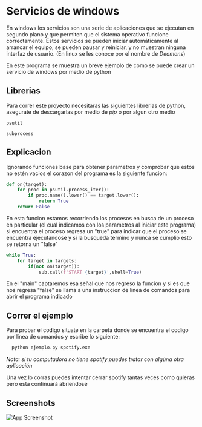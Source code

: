 
# Servicios de windows

En windows los servicios son una serie de aplicaciones que se ejecutan en segundo plano y que permiten que el sistema operativo funcione correctamente. Estos servicios se pueden iniciar automáticamente al arrancar el equipo, se pueden pausar y reiniciar, y no muestran ninguna interfaz de usuario.
(En linux se les conoce por el nombre de *Deamons*)

En este programa se muestra un breve ejemplo de como se puede crear un servicio de windows por medio de python 

## Librerias

Para correr este proyecto necesitaras las siguientes librerias de python, asegurate de descargarlas por medio de *pip* o por algun otro medio

`psutil`

`subprocess`


## Explicacion

Ignorando funciones base para obtener parametros y comprobar que estos no estén vacios el corazon del programa es la siguiente funcion:

```python
def on(target):
	for proc in psutil.process_iter():
		if proc.name().lower() == target.lower():
			return True
	return False
```

En esta funcion estamos recorriendo los procesos en busca de un proceso en particular (el cual indicamos con los parametros al iniciar este programa) si encuentra el proceso regresa un "true" para indicar que el proceso se encuentra ejecutandose y si la busqueda termino y nunca se cumplio esto se retorna un "false"

```python
while True:
	for target in targets:
		if(not on(target)):
			sub.call(f'START {target}',shell=True)
```

En el "main" captaremos esa señal que nos regreso la funcion y si es que nos regresa "false" se llama a una instruccion de linea de comandos para abrir el programa indicado


## Correr el ejemplo

Para probar el codigo situate en la carpeta donde se encuentra el codigo por linea de comandos y escribe lo siguiente:

```bash
  python ejemplo.py spotify.exe
```

*Nota: si tu computadora no tiene spotify puedes tratar con algúna otra aplicación*

Una vez lo corras puedes intentar cerrar spotify tantas veces como quieras pero esta continuará abriendose 


## Screenshots

![App Screenshot](https://via.placeholder.com/468x300?text=App+Screenshot+Here)

